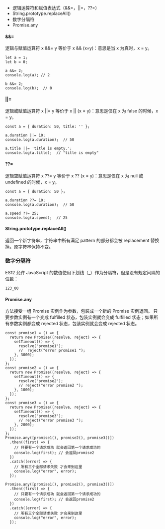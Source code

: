 - 逻辑运算符和赋值表达式（&&=，||=，??=）
- String.prototype.replaceAll()
- 数字分隔符
- Promise.any
#### &&=
逻辑与赋值运算符 x &&= y 等价于 x && (x=y)：意思是当 x 为真时，x = y。
```
let a = 1;
let b = 0;

a &&= 2;
console.log(a); // 2

b &&= 2;
console.log(b);  // 0

```
#### ||=
逻辑或赋值运算符 x ||= y 等价于 x || (x = y)：意思是仅在 x 为 false 的时候，x = y。
```
const a = { duration: 50, title: '' };

a.duration ||= 10;
console.log(a.duration);  // 50

a.title ||= 'title is empty.';
console.log(a.title);  // "title is empty"

```
#### ??=
逻辑空赋值运算符 x ??= y 等价于 x ?? (x = y)：意思是仅在 x 为 null 或 undefined 的时候，x = y。
```
const a = { duration: 50 };

a.duration ??= 10;
console.log(a.duration);  // 50

a.speed ??= 25;
console.log(a.speed);  // 25

```

#### String.prototype.replaceAll()
返回一个新字符串，字符串中所有满足 pattern 的部分都会被 replacement 替换掉。原字符串保持不变。

### 数字分隔符
ES12 允许 JavaScript 的数值使用下划线（_）作为分隔符，但是没有规定间隔的位数：
```
123_00

```
#### Promise.any
方法接受一组 Promise 实例作为参数，包装成一个新的 Promise 实例返回。
只要参数实例有一个变成 fulfilled 状态，包装实例就会变成 fulfilled 状态；如果所有参数实例都变成 rejected 状态，包装实例就会变成 rejected 状态。
```
const promise1 = () => {
  return new Promise((resolve, reject) => {
    setTimeout(() => {
      resolve("promise1");
      //  reject("error promise1 ");
    }, 3000);
  });
};
const promise2 = () => {
  return new Promise((resolve, reject) => {
    setTimeout(() => {
      resolve("promise2");
      // reject("error promise2 ");
    }, 1000);
  });
};
const promise3 = () => {
  return new Promise((resolve, reject) => {
    setTimeout(() => {
      resolve("promise3");
      // reject("error promise3 ");
    }, 2000);
  });
};
Promise.any([promise1(), promise2(), promise3()])
  .then((first) => {
    // 只要有一个请求成功 就会返回第一个请求成功的
    console.log(first); // 会返回promise2
  })
  .catch((error) => {
    // 所有三个全部请求失败 才会来到这里
    console.log("error", error);
  });

```
```
Promise.any([promise1(), promise2(), promise3()])
  .then((first) => {
    // 只要有一个请求成功 就会返回第一个请求成功的
    console.log(first); // 会返回promise2
  })
  .catch((error) => {
    // 所有三个全部请求失败 才会来到这里
    console.log("error", error);
  });

```